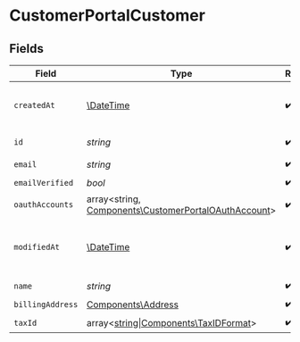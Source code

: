 # CustomerPortalCustomer


## Fields

| Field                                                                                                         | Type                                                                                                          | Required                                                                                                      | Description                                                                                                   |
| ------------------------------------------------------------------------------------------------------------- | ------------------------------------------------------------------------------------------------------------- | ------------------------------------------------------------------------------------------------------------- | ------------------------------------------------------------------------------------------------------------- |
| `createdAt`                                                                                                   | [\DateTime](https://www.php.net/manual/en/class.datetime.php)                                                 | :heavy_check_mark:                                                                                            | Creation timestamp of the object.                                                                             |
| `id`                                                                                                          | *string*                                                                                                      | :heavy_check_mark:                                                                                            | The ID of the object.                                                                                         |
| `email`                                                                                                       | *string*                                                                                                      | :heavy_check_mark:                                                                                            | N/A                                                                                                           |
| `emailVerified`                                                                                               | *bool*                                                                                                        | :heavy_check_mark:                                                                                            | N/A                                                                                                           |
| `oauthAccounts`                                                                                               | array<string, [Components\CustomerPortalOAuthAccount](../../Models/Components/CustomerPortalOAuthAccount.md)> | :heavy_check_mark:                                                                                            | N/A                                                                                                           |
| `modifiedAt`                                                                                                  | [\DateTime](https://www.php.net/manual/en/class.datetime.php)                                                 | :heavy_check_mark:                                                                                            | Last modification timestamp of the object.                                                                    |
| `name`                                                                                                        | *string*                                                                                                      | :heavy_check_mark:                                                                                            | N/A                                                                                                           |
| `billingAddress`                                                                                              | [Components\Address](../../Models/Components/Address.md)                                                      | :heavy_check_mark:                                                                                            | N/A                                                                                                           |
| `taxId`                                                                                                       | array<[string\|Components\TaxIDFormat](../../Models/Components/CustomerPortalCustomerTaxId.md)>               | :heavy_check_mark:                                                                                            | N/A                                                                                                           |
